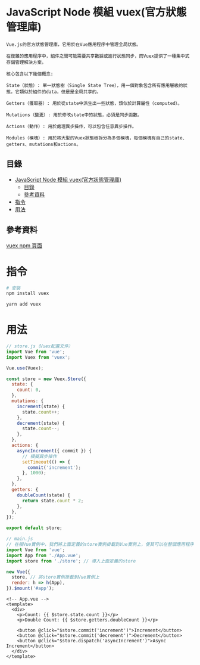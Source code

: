 # JavaScript Node 模組 vuex(官方狀態管理庫)

```
Vue.js的官方狀態管理庫，它用於在Vue應用程序中管理全局狀態。

在復雜的應用程序中，組件之間可能需要共享數據或進行狀態同步，而Vuex提供了一種集中式存儲管理解決方案。

核心包含以下幾個概念:

State（狀態）: 單一狀態樹（Single State Tree），用一個對象包含所有應用層級的狀態。它類似於組件的data，但是是全局共享的。

Getters（獲取器）: 用於從state中派生出一些狀態，類似於計算屬性（computed）。

Mutations（變更）: 用於修改state中的狀態，必須是同步函數。

Actions（動作）: 用於處理異步操作，可以包含任意異步操作。

Modules（模塊）: 用於將大型的Vuex狀態樹拆分為多個模塊，每個模塊有自己的state、getters、mutations和actions。
```

## 目錄

- [JavaScript Node 模組 vuex(官方狀態管理庫)](#javascript-node-模組-vuex官方狀態管理庫)
	- [目錄](#目錄)
	- [參考資料](#參考資料)
- [指令](#指令)
- [用法](#用法)

## 參考資料

[vuex npm 頁面](https://www.npmjs.com/package/vuex)

# 指令

```bash
# 安裝
npm install vuex

yarn add vuex
```

# 用法

```JavaScript
// store.js（Vuex配置文件）
import Vue from 'vue';
import Vuex from 'vuex';

Vue.use(Vuex);

const store = new Vuex.Store({
  state: {
    count: 0,
  },
  mutations: {
    increment(state) {
      state.count++;
    },
    decrement(state) {
      state.count--;
    },
  },
  actions: {
    asyncIncrement({ commit }) {
      // 模擬異步操作
      setTimeout(() => {
        commit('increment');
      }, 1000);
    },
  },
  getters: {
    doubleCount(state) {
      return state.count * 2;
    },
  },
});

export default store;
```

```JavaScript
// main.js
// 在根Vue實例中，我們將上面定義的store實例掛載到Vue實例上，使其可以在整個應用程序中共享狀態。
import Vue from 'vue';
import App from './App.vue';
import store from './store'; // 導入上面定義的store

new Vue({
  store, // 將store實例掛載到Vue實例上
  render: h => h(App),
}).$mount('#app');
```

```vue
<!-- App.vue -->
<template>
  <div>
    <p>Count: {{ $store.state.count }}</p>
    <p>Double Count: {{ $store.getters.doubleCount }}</p>

    <button @click="$store.commit('increment')">Increment</button>
    <button @click="$store.commit('decrement')">Decrement</button>
    <button @click="$store.dispatch('asyncIncrement')">Async Increment</button>
  </div>
</template>
```